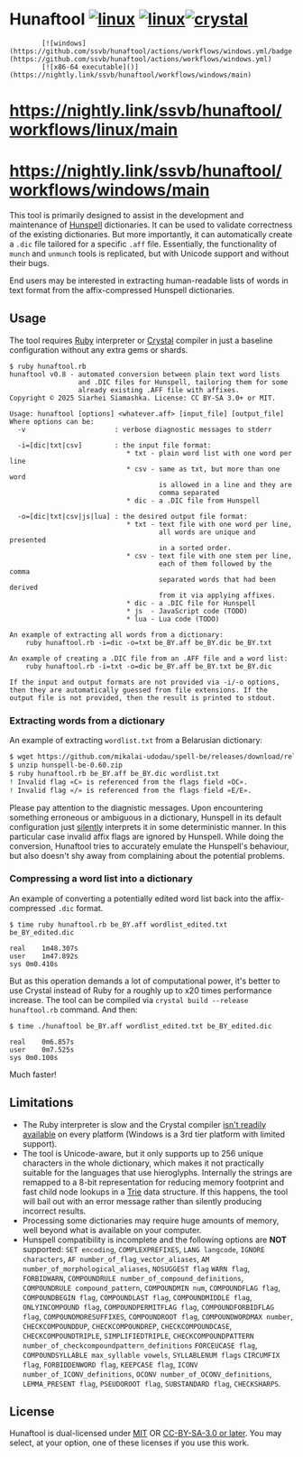 # Hunaftool [![linux](https://github.com/ssvb/hunaftool/actions/workflows/linux.yml/badge.svg)](https://github.com/ssvb/hunaftool/actions/workflows/linux.yml) [![linux](https://img.shields.io/badge/executable-transparent?logo=linux)![crystal](https://img.shields.io/badge/crystal-transparent?logo=crystal)](https://nightly.link/ssvb/hunaftool/workflows/linux/main)
            [![windows](https://github.com/ssvb/hunaftool/actions/workflows/windows.yml/badge.svg)](https://github.com/ssvb/hunaftool/actions/workflows/windows.yml)
            [![x86-64 executable]()](https://nightly.link/ssvb/hunaftool/workflows/windows/main)
# https://nightly.link/ssvb/hunaftool/workflows/linux/main
# https://nightly.link/ssvb/hunaftool/workflows/windows/main

This tool is primarily designed to assist in the development and maintenance of
[Hunspell](https://github.com/hunspell/hunspell) dictionaries.
It can be used to validate correctness of the existing dictionaries.
But more importantly, it can automatically create a `.dic` file tailored for a specific `.aff` file.
Essentially, the functionality of `munch` and `unmunch` tools is replicated, but with Unicode support and without their bugs.

End users may be interested in extracting human-readable lists of words in text format from the affix-compressed Hunspell dictionaries.

## Usage

The tool requires [Ruby](https://www.ruby-lang.org) interpreter or [Crystal](https://crystal-lang.org) compiler in just a baseline configuration without any extra gems or shards.

```
$ ruby hunaftool.rb
hunaftool v0.8 - automated conversion between plain text word lists
                 and .DIC files for Hunspell, tailoring them for some
                 already existing .AFF file with affixes.
Copyright © 2025 Siarhei Siamashka. License: CC BY-SA 3.0+ or MIT.

Usage: hunaftool [options] <whatever.aff> [input_file] [output_file]
Where options can be:
  -v                      : verbose diagnostic messages to stderr

  -i=[dic|txt|csv]        : the input file format:
                             * txt - plain word list with one word per line
                             * csv - same as txt, but more than one word
                                     is allowed in a line and they are
                                     comma separated
                             * dic - a .DIC file from Hunspell

  -o=[dic|txt|csv|js|lua] : the desired output file format:
                             * txt - text file with one word per line,
                                     all words are unique and presented
                                     in a sorted order.
                             * csv - text file with one stem per line,
                                     each of them followed by the comma
                                     separated words that had been derived
                                     from it via applying affixes.
                             * dic - a .DIC file for Hunspell
                             * js  - JavaScript code (TODO)
                             * lua - Lua code (TODO)

An example of extracting all words from a dictionary:
    ruby hunaftool.rb -i=dic -o=txt be_BY.aff be_BY.dic be_BY.txt

An example of creating a .DIC file from an .AFF file and a word list:
    ruby hunaftool.rb -i=txt -o=dic be_BY.aff be_BY.txt be_BY.dic

If the input and output formats are not provided via -i/-o options,
then they are automatically guessed from file extensions. If the
output file is not provided, then the result is printed to stdout.
```

### Extracting words from a dictionary

An example of extracting `wordlist.txt` from a Belarusian dictionary:

```bash
$ wget https://github.com/mikalai-udodau/spell-be/releases/download/rel-0.60/hunspell-be-0.60.zip
$ unzip hunspell-be-0.60.zip
$ ruby hunaftool.rb be_BY.aff be_BY.dic wordlist.txt
! Invalid flag «C» is referenced from the flags field «OC».
! Invalid flag «/» is referenced from the flags field «E/E».
```

Please pay attention to the diagnistic messages. Upon encountering something
erroneous or ambiguous in a dictionary, Hunspell in its default configuration
just [silently](https://github.com/hunspell/hunspell/issues/1046)
interprets it in some deterministic manner. In this particular case invalid
affix flags are ignored by Hunspell. While doing the conversion, Hunaftool
tries to accurately emulate the Hunspell's behaviour, but also doesn't
shy away from complaining about the potential problems.

### Compressing a word list into a dictionary

An example of converting a potentially edited word list back into the
affix-compressed `.dic` format.
```
$ time ruby hunaftool.rb be_BY.aff wordlist_edited.txt be_BY_edited.dic

real	1m48.307s
user	1m47.892s
sys	0m0.410s
```

But as this operation demands a lot of computational power,
it's better to use Crystal instead of Ruby for a roughly up
to x20 times performance increase. The tool can be compiled
via `crystal build --release hunaftool.rb` command. And then:
```
$ time ./hunaftool be_BY.aff wordlist_edited.txt be_BY_edited.dic

real	0m6.857s
user	0m7.525s
sys	0m0.100s
```
Much faster!

## Limitations

* The Ruby interpreter is slow and the Crystal compiler [isn't readily available](https://crystal-lang.org/reference/1.15/syntax_and_semantics/platform_support.html)
on every platform (Windows is a 3rd tier platform with limited support).
* The tool is Unicode-aware, but it only supports up to 256 unique characters in the whole
dictionary, which makes it not practically suitable for the languages that use hieroglyphs. Internally
the strings are remapped to a 8-bit representation for reducing memory footprint and
fast child node lookups in a [Trie](https://en.wikipedia.org/wiki/Trie) data structure.
If this happens, the tool will bail out with an error message rather than silently producing incorrect results.
* Processing some dictionaries may require huge amounts of memory, well beyond what is available on your computer.
* Hunspell compatibility is incomplete and the following options are **NOT** supported:
`SET encoding`,
`COMPLEXPREFIXES`,
`LANG langcode`,
`IGNORE characters`,
`AF number_of_flag_vector_aliases`,
`AM number_of_morphological_aliases`,
`NOSUGGEST flag`
`WARN flag`,
`FORBIDWARN`,
`COMPOUNDRULE number_of_compound_definitions`,
`COMPOUNDRULE compound_pattern`,
`COMPOUNDMIN num`,
`COMPOUNDFLAG flag`,
`COMPOUNDBEGIN flag`,
`COMPOUNDLAST flag`,
`COMPOUNDMIDDLE flag`,
`ONLYINCOMPOUND flag`,
`COMPOUNDPERMITFLAG flag`,
`COMPOUNDFORBIDFLAG flag`,
`COMPOUNDMORESUFFIXES`,
`COMPOUNDROOT flag`,
`COMPOUNDWORDMAX number`,
`CHECKCOMPOUNDDUP`,
`CHECKCOMPOUNDREP`,
`CHECKCOMPOUNDCASE`,
`CHECKCOMPOUNDTRIPLE`,
`SIMPLIFIEDTRIPLE`,
`CHECKCOMPOUNDPATTERN number_of_checkcompoundpattern_definitions`
`FORCEUCASE flag`,
`COMPOUNDSYLLABLE max_syllable vowels`,
`SYLLABLENUM flags`
`CIRCUMFIX flag`,
`FORBIDDENWORD flag`,
`KEEPCASE flag`,
`ICONV number_of_ICONV_definitions`,
`OCONV number_of_OCONV_definitions`,
`LEMMA_PRESENT flag`,
`PSEUDOROOT flag`,
`SUBSTANDARD flag`,
`CHECKSHARPS`.

## License

Hunaftool is dual-licensed under [MIT](LICENSE.MIT) OR [CC-BY-SA-3.0 or later](LICENSE.CC-BY-SA).
You may select, at your option, one of these licenses if you use this work.
